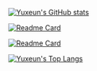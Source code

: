 [![Yuxeun's GitHub stats](https://github-readme-stats.vercel.app/api?username=yuxxeun&count_private=true&show_icons=true&theme=outrun)](https://github.com/yuxxeun/yuxxeun)


[![Readme Card](https://github-readme-stats.vercel.app/api/pin/?username=yuxxeun&theme=outrun&repo=yuxxeun.github.io)](https://github.com/yuxxeun/yuxxeun.github.io)

[![Readme Card](https://github-readme-stats.vercel.app/api/pin/?username=yuxxeun&theme=outrun&repo=potret)](https://github.com/yuxxeun/potret)

[![Yuxeun's Top Langs](https://github-readme-stats.vercel.app/api/top-langs?username=yuxxeun&count_private=true&show_icons=true&theme=outrun)](https://github.com/yuxxeun/yuxxeun)
